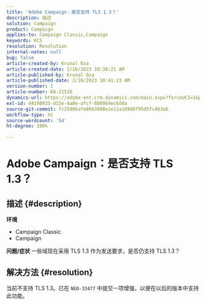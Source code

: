 ```yaml
---
title: 'Adobe Campaign：是否支持 TLS 1.3？'
description: 描述
solution: Campaign
product: Campaign
applies-to: Campaign Classic,Campaign
keywords: KCS
resolution: Resolution
internal-notes: null
bug: false
article-created-by: Krunal Oza
article-created-date: 2/16/2023 10:38:21 AM
article-published-by: Krunal Oza
article-published-date: 2/16/2023 10:41:23 AM
version-number: 1
article-number: KA-21516
dynamics-url: https://adobe-ent.crm.dynamics.com/main.aspx?forceUCI=1&pagetype=entityrecord&etn=knowledgearticle&id=12b1b402-e6ad-ed11-aad1-6045bd006793
exl-id: d4198935-d15e-4a8e-afcf-800064ec6d0a
source-git-commit: fc35906afe0663908e1e11a18980f95d5fc483a6
workflow-type: ht
source-wordcount: '54'
ht-degree: 100%

---
```


# Adobe Campaign：是否支持 TLS 1.3？

## 描述 {#description}

<b>环境</b>
- Campaign Classic
- Campaign



<b>问题/症状</b>
一些域现在采用 TLS 1.3 作为发送要求，是否仍支持 TLS 1.3？


## 解决方法 {#resolution}


当前不支持 TLS 1.3。已在 `NEO-33477` 中提交一项增强，以便在以后的版本中支持此功能。

